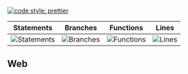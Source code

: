 [![code style: prettier](https://img.shields.io/badge/code_style-prettier-ff69b4.svg?style=flat-square)](https://github.com/prettier/prettier)

| Statements                                    | Branches                                  | Functions                                   | Lines                               |
| --------------------------------------------- | ----------------------------------------- | ------------------------------------------- | ----------------------------------- |
| ![Statements](https://img.shields.io/badge/Coverage-30.21%25-red.svg 'Make me better!') | ![Branches](https://img.shields.io/badge/Coverage-14.05%25-red.svg 'Make me better!') | ![Functions](https://img.shields.io/badge/Coverage-12.96%25-red.svg 'Make me better!') | ![Lines](https://img.shields.io/badge/Coverage-30.86%25-red.svg 'Make me better!') |

## Web
